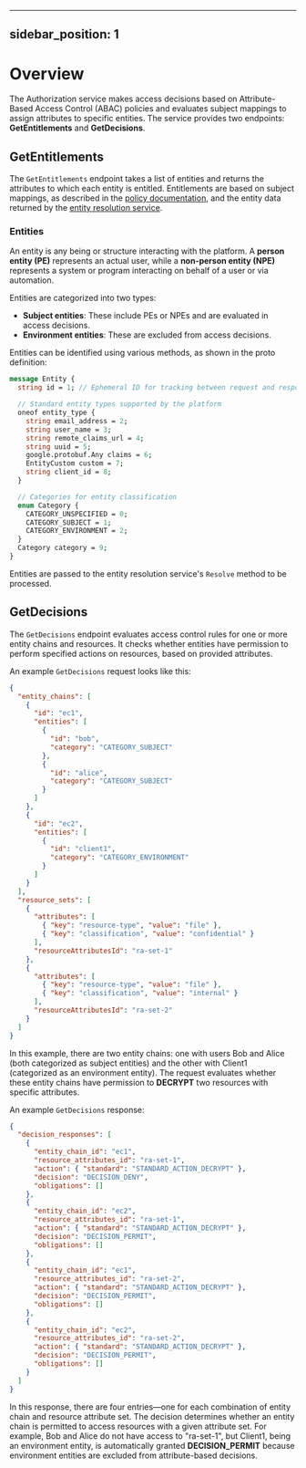 
---
sidebar_position: 1
---

# Overview

The Authorization service makes access decisions based on Attribute-Based Access Control (ABAC) policies and evaluates subject mappings to assign attributes to specific entities. The service provides two endpoints: **GetEntitlements** and **GetDecisions**.

## GetEntitlements

The `GetEntitlements` endpoint takes a list of entities and returns the attributes to which each entity is entitled. Entitlements are based on subject mappings, as described in the [policy documentation](../policy/subject_mappings/overview.md), and the entity data returned by the [entity resolution service](entity_resolution/overview.md).

### Entities

An entity is any being or structure interacting with the platform. A **person entity (PE)** represents an actual user, while a **non-person entity (NPE)** represents a system or program interacting on behalf of a user or via automation.

Entities are categorized into two types:

- **Subject entities**: These include PEs or NPEs and are evaluated in access decisions.
- **Environment entities**: These are excluded from access decisions.

Entities can be identified using various methods, as shown in the proto definition:

```protobuf
message Entity {
  string id = 1; // Ephemeral ID for tracking between request and response

  // Standard entity types supported by the platform
  oneof entity_type {
    string email_address = 2;
    string user_name = 3;
    string remote_claims_url = 4;
    string uuid = 5;
    google.protobuf.Any claims = 6;
    EntityCustom custom = 7;
    string client_id = 8;
  }

  // Categories for entity classification
  enum Category {
    CATEGORY_UNSPECIFIED = 0;
    CATEGORY_SUBJECT = 1;
    CATEGORY_ENVIRONMENT = 2;
  }
  Category category = 9;
}
```

Entities are passed to the entity resolution service's `Resolve` method to be processed.

## GetDecisions

The `GetDecisions` endpoint evaluates access control rules for one or more entity chains and resources. It checks whether entities have permission to perform specified actions on resources, based on provided attributes.

An example `GetDecisions` request looks like this:

```json
{
  "entity_chains": [
    {
      "id": "ec1",
      "entities": [
        {
          "id": "bob",
          "category": "CATEGORY_SUBJECT"
        },
        {
          "id": "alice",
          "category": "CATEGORY_SUBJECT"
        }
      ]
    },
    {
      "id": "ec2",
      "entities": [
        {
          "id": "client1",
          "category": "CATEGORY_ENVIRONMENT"
        }
      ]
    }
  ],
  "resource_sets": [
    {
      "attributes": [
        { "key": "resource-type", "value": "file" },
        { "key": "classification", "value": "confidential" }
      ],
      "resourceAttributesId": "ra-set-1"
    },
    {
      "attributes": [
        { "key": "resource-type", "value": "file" },
        { "key": "classification", "value": "internal" }
      ],
      "resourceAttributesId": "ra-set-2"
    }
  ]
}
```

In this example, there are two entity chains: one with users Bob and Alice (both categorized as subject entities) and the other with Client1 (categorized as an environment entity). The request evaluates whether these entity chains have permission to **DECRYPT** two resources with specific attributes.

An example `GetDecisions` response:

```json
{
  "decision_responses": [
    {
      "entity_chain_id": "ec1",
      "resource_attributes_id": "ra-set-1",
      "action": { "standard": "STANDARD_ACTION_DECRYPT" },
      "decision": "DECISION_DENY",
      "obligations": []
    },
    {
      "entity_chain_id": "ec2",
      "resource_attributes_id": "ra-set-1",
      "action": { "standard": "STANDARD_ACTION_DECRYPT" },
      "decision": "DECISION_PERMIT",
      "obligations": []
    },
    {
      "entity_chain_id": "ec1",
      "resource_attributes_id": "ra-set-2",
      "action": { "standard": "STANDARD_ACTION_DECRYPT" },
      "decision": "DECISION_PERMIT",
      "obligations": []
    },
    {
      "entity_chain_id": "ec2",
      "resource_attributes_id": "ra-set-2",
      "action": { "standard": "STANDARD_ACTION_DECRYPT" },
      "decision": "DECISION_PERMIT",
      "obligations": []
    }
  ]
}
```

In this response, there are four entries—one for each combination of entity chain and resource attribute set. The decision determines whether an entity chain is permitted to access resources with a given attribute set. For example, Bob and Alice do not have access to "ra-set-1", but Client1, being an environment entity, is automatically granted **DECISION_PERMIT** because environment entities are excluded from attribute-based decisions.
